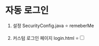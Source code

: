 # 자동 로그인

1. 설정
    SecurityConfig.java
        ⭐ remeberMe

2. 커스텀 로그인 페이지
    login.html
    ⭐<input type="checkbox" name="remember-me">